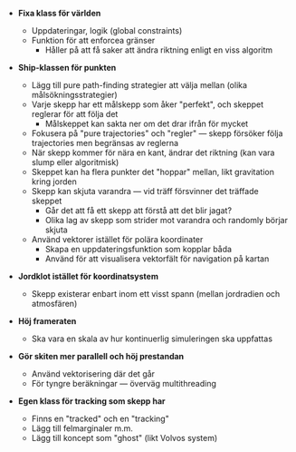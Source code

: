 * __Fixa klass för världen__
    * Uppdateringar, logik (global constraints)
    * Funktion för att enforcea gränser
        * Håller på att få saker att ändra riktning enligt en viss algoritm

* __Ship-klassen för punkten__
    * Lägg till pure path-finding strategier att välja mellan (olika målsökningsstrategier)
    * Varje skepp har ett målskepp som åker "perfekt", och skeppet reglerar för att följa det
        * Målskeppet kan sakta ner om det drar ifrån för mycket
    * Fokusera på "pure trajectories" och "regler" — skepp försöker följa trajectories men begränsas av reglerna
    * När skepp kommer för nära en kant, ändrar det riktning (kan vara slump eller algoritmisk)
    * Skeppet kan ha flera punkter det "hoppar" mellan, likt gravitation kring jorden
    * Skepp kan skjuta varandra — vid träff försvinner det träffade skeppet
        * Går det att få ett skepp att förstå att det blir jagat?
        * Olika lag av skepp som strider mot varandra och randomly börjar skjuta
    * Använd vektorer istället för polära koordinater
        * Skapa en uppdateringsfunktion som kopplar båda
        * Använd för att visualisera vektorfält för navigation på kartan

* __Jordklot istället för koordinatsystem__
    * Skepp existerar enbart inom ett visst spann (mellan jordradien och atmosfären)

* __Höj frameraten__
    * Ska vara en skala av hur kontinuerlig simuleringen ska uppfattas

* __Gör skiten mer parallell och höj prestandan__
    * Använd vektorisering där det går
    * För tyngre beräkningar — överväg multithreading

* __Egen klass för tracking som skepp har__
    * Finns en "tracked" och en "tracking"
    * Lägg till felmarginaler m.m.
    * Lägg till koncept som "ghost" (likt Volvos system)

